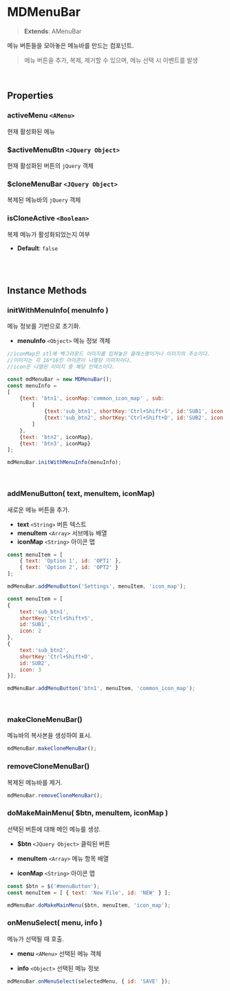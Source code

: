 # MDMenuBar

> **Extends**: AMenuBar

메뉴 버튼들을 모아놓은 메뉴바를 만드는 컴포넌트. 

> 메뉴 버튼을 추가, 복제, 제거할 수 있으며, 메뉴 선택 시 이벤트를 발생

<br/>

## Properties

### activeMenu `<AMenu>`

현재 활성화된 메뉴



### $activeMenuBtn `<JQuery Object>`

현재 활성화된 버튼의 `jQuery` 객체

### $cloneMenuBar `<JQuery Object>`

복제된 메뉴바의 `jQuery` 객체


### isCloneActive `<Boolean>`

복제 메뉴가 활성화되었는지 여부


-   **Default**: `false`

<br/>
<br/>

## Instance Methods

### initWithMenuInfo( menuInfo )

메뉴 정보를 기반으로 초기화.

- **menuInfo** `<Object>` 메뉴 정보 객체

```js
//iconMap은 stl에 백그라운드 이미지를 입혀놓은 클래스명이거나 이미지의 주소이다.
//이미지는 각 16*16인 아이콘이 나열된 이미지이다.
//icon은 나열된 이미지 중 해당 인덱스이다.

const mdMenuBar = new MDMenuBar();
const menuInfo =
[
    {text: 'btn1', iconMap:'common_icon_map' , sub:
        [
            {text:'sub_btn1', shortKey:'Ctrl+Shift+S', id:'SUB1', icon: 2},
            {text:'sub_btn2', shortKey:'Ctrl+Shift+D', id:'SUB2', icon: 3}
        ]
    },
    {text: 'btn2', iconMap},
    {text: 'btn3', iconMap}
];

mdMenuBar.initWithMenuInfo(menuInfo);
```

<br/>

### addMenuButton( text, menuItem, iconMap)

새로운 메뉴 버튼을 추가.


-   **text** `<String>` 버튼 텍스트
-   **menuItem** `<Array>` 서브메뉴 배열
-   **iconMap** `<String>` 아이콘 맵


```js
const menuItem = [
    { text: 'Option 1', id: 'OPT1' },
    { text: 'Option 2', id: 'OPT2' }
];

mdMenuBar.addMenuButton('Settings', menuItem, 'icon_map');
```

```js
const menuItem = [
{
	text:'sub_btn1', 
	shortKey:'Ctrl+Shift+S', 
    id:'SUB1', 
    icon: 2
},
{
    text:'sub_btn2', 
    shortKey:'Ctrl+Shift+D', 
    id:'SUB2', 
    icon: 3
}];

mdMenuBar.addMenuButton('btn1', menuItem, 'common_icon_map');
```

<br/>


### makeCloneMenuBar()

메뉴바의 복사본을 생성하여 표시.

```js
mdMenuBar.makeCloneMenuBar();
```

### removeCloneMenuBar()

복제된 메뉴바를 제거.

```js
mdMenuBar.removeCloneMenuBar();
```

### doMakeMainMenu( $btn, menuItem, iconMap )

선택된 버튼에 대해 메인 메뉴를 생성.

    
-   **$btn** `<JQuery Object>` 클릭된 버튼
        
-   **menuItem** `<Array>` 메뉴 항목 배열
        
-   **iconMap** `<String>` 아이콘 맵
        

```js
const $btn = $('#menuButton');
const menuItem = [ { text: 'New File', id: 'NEW' } ];

mdMenuBar.doMakeMainMenu($btn, menuItem, 'icon_map');
```

### onMenuSelect( menu, info )

메뉴가 선택될 때 호출.

-   **menu** `<AMenu>` 선택된 메뉴 객체
        
-   **info** `<Object>` 선택된 메뉴 정보
        

```js
mdMenuBar.onMenuSelect(selectedMenu, { id: 'SAVE' });
```